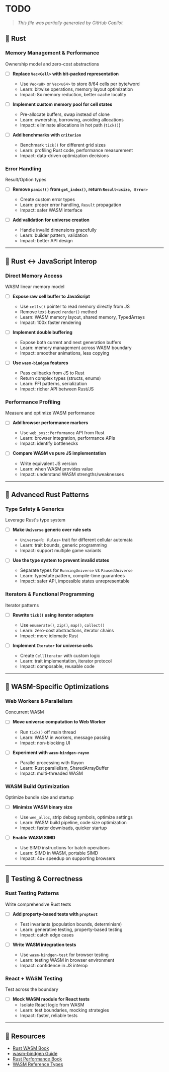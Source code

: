 # TODO

> _This file was partially generated by GitHub Copilot_

## 🦀 Rust

### Memory Management & Performance

Ownership model and zero-cost abstractions

- [ ] **Replace `Vec<Cell>` with bit-packed representation**
  - Use `Vec<u8>` or `Vec<u64>` to store 8/64 cells per byte/word
  - Learn: bitwise operations, memory layout optimization
  - Impact: 8x memory reduction, better cache locality

- [ ] **Implement custom memory pool for cell states**
  - Pre-allocate buffers, swap instead of clone
  - Learn: ownership, borrowing, avoiding allocations
  - Impact: eliminate allocations in hot path (`tick()`)

- [ ] **Add benchmarks with `criterion`**
  - Benchmark `tick()` for different grid sizes
  - Learn: profiling Rust code, performance measurement
  - Impact: data-driven optimization decisions

### Error Handling

Result/Option types

- [ ] **Remove `panic!()` from `get_index()`, return `Result<usize, Error>`**
  - Create custom error types
  - Learn: proper error handling, `Result` propagation
  - Impact: safer WASM interface

- [ ] **Add validation for universe creation**
  - Handle invalid dimensions gracefully
  - Learn: builder pattern, validation
  - Impact: better API design

---

## 🔗 Rust ↔ JavaScript Interop

### Direct Memory Access

WASM linear memory model

- [ ] **Expose raw cell buffer to JavaScript**
  - Use `cells()` pointer to read memory directly from JS
  - Remove text-based `render()` method
  - Learn: WASM memory layout, shared memory, TypedArrays
  - Impact: 100x faster rendering

- [ ] **Implement double buffering**
  - Expose both current and next generation buffers
  - Learn: memory management across WASM boundary
  - Impact: smoother animations, less copying

- [ ] **Use `wasm-bindgen` features**
  - Pass callbacks from JS to Rust
  - Return complex types (structs, enums)
  - Learn: FFI patterns, serialization
  - Impact: richer API between Rust/JS

### Performance Profiling

Measure and optimize WASM performance

- [ ] **Add browser performance markers**
  - Use `web_sys::Performance` API from Rust
  - Learn: browser integration, performance APIs
  - Impact: identify bottlenecks

- [ ] **Compare WASM vs pure JS implementation**
  - Write equivalent JS version
  - Learn: when WASM provides value
  - Impact: understand WASM strengths/weaknesses

---

## 🧬 Advanced Rust Patterns

### Type Safety & Generics

Leverage Rust's type system

- [ ] **Make `Universe` generic over rule sets**
  - `Universe<R: Rules>` trait for different cellular automata
  - Learn: trait bounds, generic programming
  - Impact: support multiple game variants

- [ ] **Use the type system to prevent invalid states**
  - Separate types for `RunningUniverse` vs `PausedUniverse`
  - Learn: typestate pattern, compile-time guarantees
  - Impact: safer API, impossible states unrepresentable

### Iterators & Functional Programming

Iterator patterns

- [ ] **Rewrite `tick()` using iterator adapters**
  - Use `enumerate()`, `zip()`, `map()`, `collect()`
  - Learn: zero-cost abstractions, iterator chains
  - Impact: more idiomatic Rust

- [ ] **Implement `Iterator` for universe cells**
  - Create `CellIterator` with custom logic
  - Learn: trait implementation, iterator protocol
  - Impact: composable, reusable code

---

## 🚀 WASM-Specific Optimizations

### Web Workers & Parallelism

Concurrent WASM

- [ ] **Move universe computation to Web Worker**
  - Run `tick()` off main thread
  - Learn: WASM in workers, message passing
  - Impact: non-blocking UI

- [ ] **Experiment with `wasm-bindgen-rayon`**
  - Parallel processing with Rayon
  - Learn: Rust parallelism, SharedArrayBuffer
  - Impact: multi-threaded WASM

### WASM Build Optimization

Optimize bundle size and startup

- [ ] **Minimize WASM binary size**
  - Use `wee_alloc`, strip debug symbols, optimize settings
  - Learn: WASM build pipeline, code size optimization
  - Impact: faster downloads, quicker startup

- [ ] **Enable WASM SIMD**
  - Use SIMD instructions for batch operations
  - Learn: SIMD in WASM, portable SIMD
  - Impact: 4x+ speedup on supporting browsers

---

## 🧪 Testing & Correctness

### Rust Testing Patterns

Write comprehensive Rust tests

- [ ] **Add property-based tests with `proptest`**
  - Test invariants (population bounds, determinism)
  - Learn: generative testing, property-based testing
  - Impact: catch edge cases

- [ ] **Write WASM integration tests**
  - Use `wasm-bindgen-test` for browser testing
  - Learn: testing WASM in browser environment
  - Impact: confidence in JS interop

### React + WASM Testing

Test across the boundary

- [ ] **Mock WASM module for React tests**
  - Isolate React logic from WASM
  - Learn: test boundaries, mocking strategies
  - Impact: faster, reliable tests

---

## 📖 Resources

- [Rust WASM Book](https://rustwasm.github.io/docs/book/)
- [wasm-bindgen Guide](https://rustwasm.github.io/docs/wasm-bindgen/)
- [Rust Performance Book](https://nnethercote.github.io/perf-book/)
- [WASM Reference Types](https://rustwasm.github.io/docs/wasm-bindgen/reference/)
